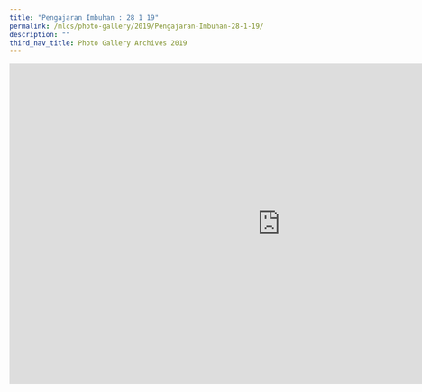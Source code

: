 ```yaml
---
title: "Pengajaran Imbuhan : 28 1 19"
permalink: /mlcs/photo-gallery/2019/Pengajaran-Imbuhan-28-1-19/
description: ""
third_nav_title: Photo Gallery Archives 2019
---
```

<iframe allowfullscreen="true" height="569" width="960" frameborder="0" src="https://docs.google.com/presentation/d/e/2PACX-1vR7671MNuQMxnOK_TqnJEeNp2d8jYJCM7Ys04d_E3xk6Zm2LuIL_EQJFr6oiEgx5_jtsd25-VNYeLtC/embed?start=false&amp;loop=false&amp;delayms=3000"></iframe>